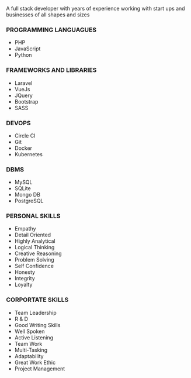 A full stack developer with years of experience working with start ups and businesses of all shapes and sizes
 
### PROGRAMMING LANGUAGUES

* PHP 
* JavaScript
* Python

### FRAMEWORKS AND LIBRARIES

* Laravel
* VueJs
* JQuery
* Bootstrap
* SASS

### DEVOPS

* Circle CI
* Git
* Docker
* Kubernetes

### DBMS

* MySQL
* SQLite
* Mongo DB
* PostgreSQL

### PERSONAL SKILLS 

* Empathy
* Detail Oriented
* Highly Analytical
* Logical Thinking
* Creative Reasoning
* Problem Solving
* Self Confidence
* Honesty
* Integrity
* Loyalty

### CORPORTATE SKILLS 
* Team Leadership
* R & D
* Good Writing Skills
* Well Spoken
* Active Listening
* Team Work
* Multi-Tasking
* Adaptability
* Great Work Ethic
* Project Management
